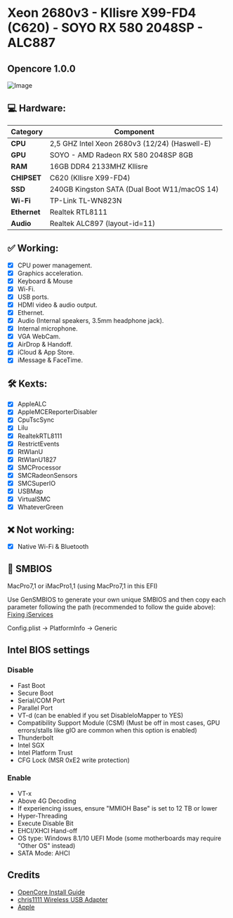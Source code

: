 # Xeon 2680v3 - Kllisre X99-FD4 (C620) - SOYO RX 580 2048SP - ALC887

## Opencore 1.0.0
![Image](https://i.imgur.com/OrT3nY8.png)

## :computer: Hardware:

| **Category** | **Component**                                                                    |
| ------------ | -------------------------------------------------------------------------------- |
| **CPU**      | 2,5 GHZ Intel Xeon 2680v3 (12/24) (Haswell-E)                                  |
| **GPU**      | SOYO - AMD Radeon RX 580 2048SP 8GB                                            |
| **RAM**      | 16GB DDR4 2133MHZ Kllisre                                                      |
| **CHIPSET**  | C620 (Kllisre X99-FD4)                                                         |
| **SSD**      | 240GB Kingston SATA (Dual Boot W11/macOS 14)                                   |
| **Wi-Fi** | TP-Link TL-WN823N                                                                 |
| **Ethernet** | Realtek RTL8111                                                                |
| **Audio**    | Realtek ALC897 (layout-id=11)                                                    |


## :white_check_mark: Working:

- [x] CPU power management.
- [x] Graphics acceleration.
- [x] Keyboard & Mouse
- [x] Wi-Fi.
- [x] USB ports.
- [x] HDMI video & audio output.
- [x] Ethernet.
- [x] Audio (Internal speakers, 3.5mm headphone jack).
- [x] Internal microphone.
- [x] VGA WebCam.
- [x] AirDrop & Handoff.
- [x] iCloud & App Store.
- [x] iMessage & FaceTime.

## 🛠️ Kexts:

- [x] AppleALC
- [x] AppleMCEReporterDisabler
- [x] CpuTscSync
- [x] Lilu
- [x] RealtekRTL8111
- [x] RestrictEvents
- [x] RtWlanU
- [x] RtWlanU1827
- [x] SMCProcessor
- [x] SMCRadeonSensors
- [x] SMCSuperIO
- [x] USBMap
- [x] VirtualSMC
- [x] WhateverGreen

## :x: Not working:
     
- [x] Native Wi-Fi & Bluetooth

## :closed_lock_with_key: SMBIOS

MacPro7,1 or iMacPro1,1 (using MacPro7,1 in this EFI)

Use GenSMBIOS to generate your own unique SMBIOS and then copy each parameter following the path (recommended to follow the guide above): [Fixing iServices](https://dortania.github.io/OpenCore-Post-Install/universal/iservices.html)

Config.plist -> PlatformInfo -> Generic

## Intel BIOS settings

### Disable
- Fast Boot
- Secure Boot
- Serial/COM Port
- Parallel Port
- VT-d (can be enabled if you set DisableIoMapper to YES)
- Compatibility Support Module (CSM) (Must be off in most cases, GPU errors/stalls like gIO are common when this option is enabled)
- Thunderbolt
- Intel SGX
- Intel Platform Trust
- CFG Lock (MSR 0xE2 write protection)

### Enable
- VT-x
- Above 4G Decoding
- If experiencing issues, ensure "MMIOH Base" is set to 12 TB or lower
- Hyper-Threading
- Execute Disable Bit
- EHCI/XHCI Hand-off
- OS type: Windows 8.1/10 UEFI Mode (some motherboards may require "Other OS" instead)
- SATA Mode: AHCI

## Credits

- [OpenCore Install Guide](https://dortania.github.io/OpenCore-Install-Guide/)
- [chris1111 Wireless USB Adapter](https://github.com/chris1111/Wireless-USB-OC-Big-Sur-Adapter)
- [Apple](https://apple.com)
